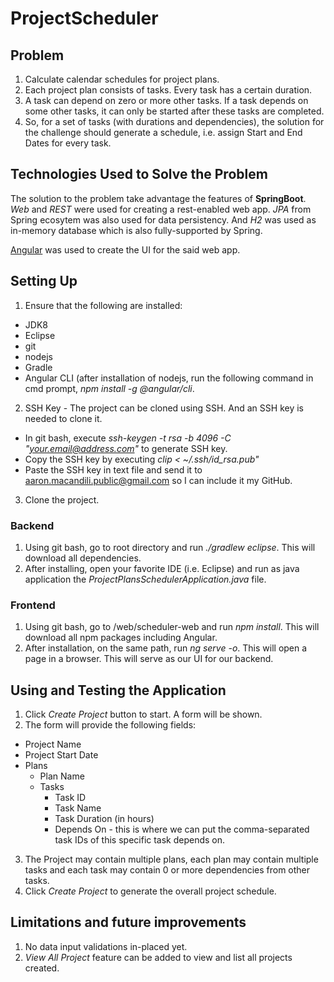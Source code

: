 # ProjectScheduler

## Problem
1. Calculate calendar schedules for project plans.
2. Each project plan consists of tasks. Every task has a certain duration.
3. A task can depend on zero or more other tasks. If a task depends on some other tasks, it can only be started after these tasks are completed.
4. So, for a set of tasks (with durations and dependencies), the solution for the challenge should generate a schedule, i.e. assign Start and End Dates for every task.

## Technologies Used to Solve the Problem
The solution to the problem take advantage the features of **SpringBoot**. *Web* and *REST* were used for creating a rest-enabled web app. *JPA* from Spring ecosytem was also used for data persistency. And *H2* was used as in-memory database which is also fully-supported by Spring.

[Angular](https://angular.io/) was used to create the UI for the said web app.

## Setting Up
1. Ensure that the following are installed:
- JDK8
- Eclipse
- git
- nodejs
- Gradle
- Angular CLI (after installation of nodejs, run the following command in cmd prompt, *npm install -g @angular/cli*.
2. SSH Key - The project can be cloned using SSH. And an SSH key is needed to clone it.
- In git bash, execute *ssh-keygen -t rsa -b 4096 -C "<your.email@address.com>"* to generate SSH key.
- Copy the SSH key by executing *clip < ~/.ssh/id_rsa.pub"*
- Paste the SSH key in text file and send it to aaron.macandili.public@gmail.com so I can include it my GitHub.
3. Clone the project.

### Backend
1. Using git bash, go to root directory and run *./gradlew eclipse*. This will download all dependencies.
2. After installing, open your favorite IDE (i.e. Eclipse) and run as java application the *ProjectPlansSchedulerApplication.java* file.

### Frontend
1. Using git bash, go to <root-dir>/web/scheduler-web and run *npm install*. This will download all npm packages including Angular.
2. After installation, on the same path, run *ng serve -o*. This will open a page in a browser. This will serve as our UI for our backend.

## Using and Testing the Application
1. Click *Create Project* button to start. A form will be shown.
2. The form will provide the following fields:
  * Project Name
  * Project Start Date
  * Plans
    * Plan Name
    * Tasks
      * Task ID
      * Task Name
      * Task Duration (in hours)
      * Depends On - this is where we can put the comma-separated task IDs of this specific task depends on.
3. The Project may contain multiple plans, each plan may contain multiple tasks and each task may contain 0 or more dependencies from other tasks.
4. Click *Create Project* to generate the overall project schedule.

## Limitations and future improvements
1. No data input validations in-placed yet.
2. *View All Project* feature can be added to view and list all projects created.

